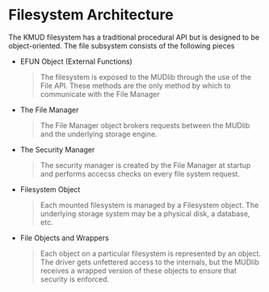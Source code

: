 # Filesystem Architecture

The KMUD filesystem has a traditional procedural API but is designed to be object-oriented.  The file subsystem consists of the following pieces

* EFUN Object (External Functions)
	> The filesystem is exposed to the MUDlib through the use of the File API.  These methods are the only method by which to communicate with the File Manager

* The File Manager
	> The File Manager object brokers requests between the MUDlib and the underlying storage engine.

* The Security Manager
	> The security manager is created by the File Manager at startup and performs accecss checks on every file system request.

* Filesystem Object
	> Each mounted filesystem is managed by a Filesystem object.  The underlying storage system may be a physical disk, a database, etc.

* File Objects and Wrappers
	> Each object on a particular filesystem is represented by an object.  The driver gets unfettered access to the internals, but the MUDlib receives a wrapped version of these objects to ensure that security is enforced.
